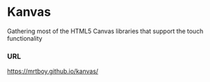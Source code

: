 # Kanvas 

Gathering most of the HTML5 Canvas libraries that support the touch functionality

### URL

https://mrtboy.github.io/kanvas/




